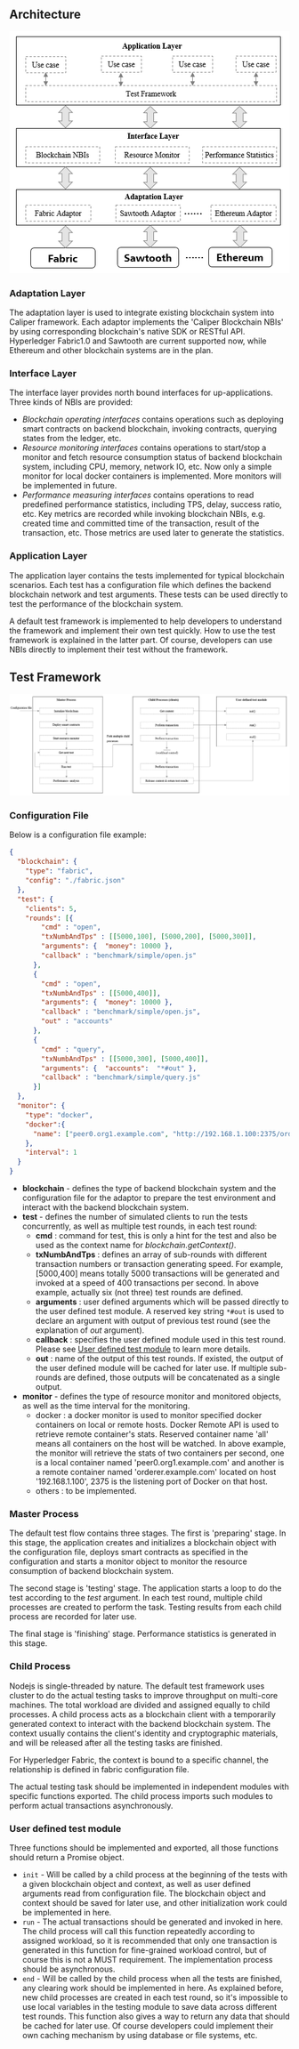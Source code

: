 ## Architecture
![architecture](architecture.png)

### Adaptation Layer

The adaptation layer is used to integrate existing blockchain system into Caliper framework. Each adaptor implements the 'Caliper Blockchain NBIs' by using corresponding blockchain's native SDK or RESTful API. Hyperledger Fabric1.0 and Sawtooth are current supported now, while Ethereum and other blockchain systems are in the plan.

### Interface Layer

The interface layer provides north bound interfaces for up-applications. Three kinds of NBIs are provided:
* *Blockchain operating interfaces* contains operations such as deploying smart contracts on backend blockchain, invoking contracts, querying states from the ledger, etc.
* *Resource monitoring interfaces* contains operations to start/stop a monitor and fetch resource consumption status of backend blockchain system, including CPU, memory, network IO, etc. Now only a simple monitor for local docker containers is implemented. More monitors will be implemented in future.
* *Performance measuring interfaces* contains operations to read predefined performance statistics, including TPS, delay, success ratio, etc. Key metrics are recorded while invoking blockchain NBIs, e.g. created time and committed time of the transaction, result of the transaction, etc. Those metrics are used later to generate the statistics.
   
### Application Layer

The application layer contains the tests implemented for typical blockchain scenarios. Each test has a configuration file which defines the backend blockchain network and test arguments. These tests can be used directly to test the performance of the blockchain system.

A default test framework is implemented to help developers to understand the framework and implement their own test quickly. How to use the test framework is explained in the latter part. Of course, developers can use NBIs directly to implement their test without the framework.


## Test Framework


![Test Framework](test-framework.png)

### Configuration File
 
Below is a configuration file example:
```json
{
  "blockchain": {
    "type": "fabric",
    "config": "./fabric.json"
  },
  "test": {
    "clients": 5,
    "rounds": [{
        "cmd" : "open",
        "txNumbAndTps" : [[5000,100], [5000,200], [5000,300]],
        "arguments": {  "money": 10000 },
        "callback" : "benchmark/simple/open.js"
      },
      {
        "cmd" : "open",
        "txNumbAndTps" : [[5000,400]],
        "arguments": {  "money": 10000 },
        "callback" : "benchmark/simple/open.js",
        "out" : "accounts"
      },
      {
        "cmd" : "query",
        "txNumbAndTps" : [[5000,300], [5000,400]],
        "arguments": {  "accounts":  "*#out" },
        "callback" : "benchmark/simple/query.js"
      }]
  },
  "monitor": {
    "type": "docker",
    "docker":{
      "name": ["peer0.org1.example.com", "http://192.168.1.100:2375/orderer.example.com"]
    },
    "interval": 1
  }
}
```
* **blockchain** - defines the type of backend blockchain system and the configuration file for the adaptor to prepare the test environment and interact with the backend blockchain system.
* **test** - defines the number of simulated clients to run the tests concurrently, as well as multiple test rounds, in each test round:
  * **cmd** : command for test, this is only a hint for the test and also be used as the context name for *blockchain.getContext()*. 
  * **txNumbAndTps** : defines an array of sub-rounds with different transaction numbers or transaction generating speed. For example, [5000,400] means totally 5000 transactions will be generated and invoked at a speed of 400 transactions per second. In above example, actually six (not three) test rounds are defined.
  * **arguments** : user defined arguments which will be passed directly to the user defined test module. A reserved key string `*#out` is used to declare an argument with output of previous test round (see the explanation of *out* argument).
  * **callback** : specifies the user defined module used in this test round. Please see [User defined test module](#user-defined-test-module) to learn more details.
  * **out** : name of the output of this test rounds. If existed, the output of the user defined module will be cached for later use. If multiple sub-rounds are defined, those outputs will be concatenated as a single output.
* **monitor** - defines the type of resource monitor and monitored objects, as well as the time interval for the monitoring.
  * docker : a docker monitor is used to monitor specified docker containers on local or remote hosts. Docker Remote API is used to retrieve remote container's stats. Reserved container name 'all' means all containers on the host will be watched. In above example, the monitor will retrieve the stats of two containers per second, one is a local container named 'peer0.org1.example.com' and another is a remote container named 'orderer.example.com' located on host '192.168.1.100', 2375 is the listening port of Docker on that host.
  * others : to be implemented.

### Master Process

The default test flow contains three stages. The first is 'preparing' stage. In this stage, the application creates and initializes a blockchain object with the configuration file, deploys smart contracts as specified in the configuration and starts a monitor object to monitor the resource consumption of backend blockchain system.

The second stage is 'testing' stage. The application starts a loop to do the test according to the *test* argument. In each test round, multiple child processes are created to perform the task. Testing results from each child process are recorded for later use.
    
The final stage is 'finishing' stage. Performance statistics is generated in this stage.

### Child Process

Nodejs is single-threaded by nature. The default test framework uses cluster to do the actual testing tasks to improve throughput on multi-core machines. The total workload are divided and assigned equally to child processes. A child process acts as a blockchain client with a temporarily generated context to interact with the backend blockchain system. The context usually contains the client's identity and cryptographic materials, and will be released after all the testing tasks are finished.

For Hyperledger Fabric, the context is bound to a specific channel, the relationship is defined in fabric configuration file. 
  
The actual testing task should be implemented in independent modules with specific functions exported. The child process imports such modules to perform actual transactions asynchronously.
 
### User defined test module

Three functions should be implemented and exported, all those functions should return a Promise object.

* `init` - Will be called by a child process at the beginning of the tests with a given blockchain object and context, as well as user defined arguments read from configuration file. The blockchain object and context should be saved for later use, and other initialization work could be implemented in here.
* `run` - The actual transactions should be generated and invoked in here. The child process will call this function repeatedly according to assigned workload, so it is recommended that only one transaction is generated in this function for fine-grained workload control, but of course this is not a MUST requirement. The implementation process should be asynchronous.
* `end` - Will be called by the child process when all the tests are finished, any clearing work should be implemented in here. As explained before, new child processes are created in each test round, so it's impossible to use local variables in the testing module to save data across different test rounds. This function also gives a way to return any data that should be cached for later use. Of course developers could implement their own caching mechanism by using database or file systems, etc.


